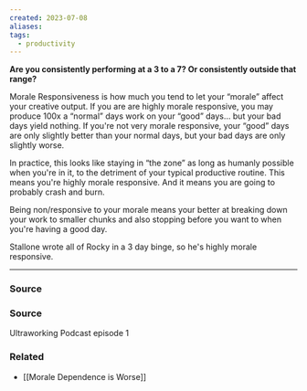 ```yaml
---
created: 2023-07-08
aliases: 
tags:
  - productivity
---
```

**Are you consistently performing at a 3 to a 7? Or consistently outside that range?**

Morale Responsiveness is how much you tend to let your “morale” affect your creative output. If you are are highly morale responsive, you may produce 100x a “normal” days work on your “good” days… but your bad days yield nothing. If you're not very morale responsive, your “good” days are only slightly better than your normal days, but your bad days are only slightly worse. 

In practice, this looks like staying in “the zone” as long as humanly possible when you're in it, to the detriment of your typical productive routine. This means you're highly morale responsive. And it means you are going to probably crash and burn.

Being non/responsive to your morale means your better at breaking down your work to smaller chunks and also stopping before you want to when you're having a good day.

Stallone wrote all of Rocky in a 3 day binge, so he's highly morale responsive. 

---

### Source

### Source

Ultraworking Podcast episode 1

### Related
- [[Morale Dependence is Worse]]